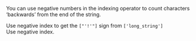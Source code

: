 You can use negative numbers in the indexing operator to count characters ‘backwards’ from the end of the string.  
  
Use negative index to get the `["'!'"]` sign from `['long_string']`   
Use negative index.